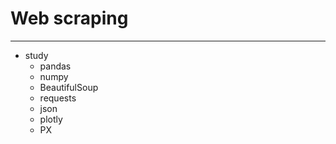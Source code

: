 # Web scraping
---

* study
  * pandas
  * numpy
  * BeautifulSoup
  * requests
  * json
  * plotly
  * PX
